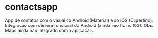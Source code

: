 # contactsapp

App de contatos com o visual do Android (Material) e do IOS (Cupertino). Integração com câmera funcional do Android (ainda não fiz no IOS). Obs: Maps ainda não integrado com a aplicação.
